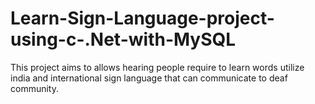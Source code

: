 # Learn-Sign-Language-project-using-c-.Net-with-MySQL
This project aims to allows hearing people require to learn words utilize india and international sign language that can communicate to deaf community.
